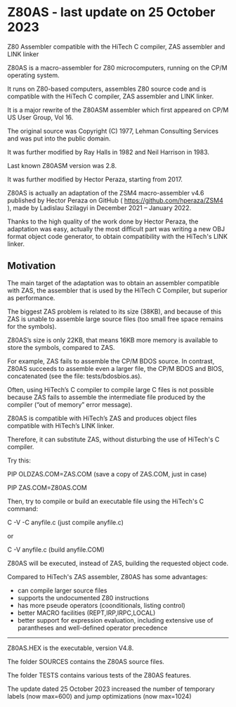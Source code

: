 # Z80AS - last update on 25 October 2023

Z80 Assembler compatible with the HiTech C compiler, ZAS assembler and LINK linker

Z80AS is a macro-assembler for Z80 microcomputers, running on the CP/M operating system. 

It runs on Z80-based computers, assembles Z80 source code and is compatible with the HiTech C compiler, ZAS assembler and LINK linker.

It is a major rewrite of the Z80ASM assembler which first appeared on CP/M US User Group, Vol 16. 

The original source was Copyright (C) 1977, Lehman Consulting Services and was put into the public domain. 

It was further modified by Ray Halls in 1982 and Neil Harrison in 1983. 

Last known Z80ASM version was 2.8. 

It was further modified by Hector Peraza, starting from 2017. 

Z80AS is actually an adaptation of the ZSM4 macro-assembler v4.6 published by Hector Peraza on GitHub ( https://github.com/hperaza/ZSM4 ), made by Ladislau Szilagyi in December 2021 – January 2022.

Thanks to the high quality of the work done by Hector Peraza, the adaptation was easy, actually the most difficult part was writing a new OBJ format object code generator, to obtain compatibility with the HiTech's LINK linker.

Motivation
----------

The main target of the adaptation was to obtain an assembler compatible with ZAS, the assembler that is used by the HiTech C Compiler, but superior as performance. 

The biggest ZAS problem is related to its size (38KB), and because of this ZAS is unable to assemble large source files (too small free space remains for the symbols). 

Z80AS’s size is only 22KB, that means 16KB more memory is available to store the symbols, compared to ZAS.

For example, ZAS fails to assemble the CP/M BDOS source. In contrast, Z80AS succeeds to assemble even a larger file, the CP/M BDOS and BIOS, concatenated (see the file: tests/bdosbios.as).

Often, using HiTech’s C compiler to compile large C files is not possible because ZAS fails to assemble the intermediate file produced by the compiler (“out of memory” error message).

Z80AS is compatible with HiTech’s ZAS and produces object files compatible with HiTech’s LINK linker. 

Therefore, it can substitute ZAS, without disturbing the use of HiTech's C compiler.

Try this:

PIP OLDZAS.COM=ZAS.COM (save a copy of ZAS.COM, just in case)
  
PIP ZAS.COM=Z80AS.COM

Then, try to compile or build an executable file using the HiTech's C command:

C -V -C anyfile.c (just compile anyfile.c)

or

C -V anyfile.c (build anyfile.COM)

Z80AS will be executed, instead of ZAS, building the requested object code.

Compared to HiTech's ZAS assembler, Z80AS has some advantages:

- can compile larger source files
- supports the undocumented Z80 instructions
- has more pseude operators (coonditionals, listing control)
- better MACRO facilities (REPT,IRP,IRPC,LOCAL)
- better support for expression evaluation, including extensive use of parantheses and well-defined operator precedence

----------------------------------------------------------------------------------------

Z80AS.HEX is the executable, version V4.8.

The folder SOURCES contains the Z80AS source files.

The folder TESTS contains various tests of the Z80AS features.

The update dated 25 October 2023 increased the number of temporary labels (now max=600) and jump optimizations (now max=1024)
